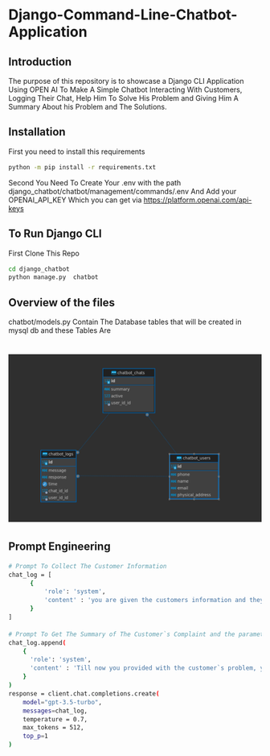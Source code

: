 # Django-Command-Line-Chatbot-Application

## Introduction

The purpose of this repository is to showcase a Django CLI Application Using OPEN AI To Make A Simple Chatbot Interacting With Customers, Logging Their Chat, Help Him To Solve His Problem and Giving Him A Summary About his Problem and The Solutions.

## Installation

First you need to install this requirements
```sh
python -m pip install -r requirements.txt
```
Second You Need To Create Your .env with the path django_chatbot/chatbot/management/commands/.env
And Add your OPENAI_API_KEY Which you can get via https://platform.openai.com/api-keys


## To Run Django CLI
First Clone This Repo
```sh
cd django_chatbot
python manage.py  chatbot
```

## Overview of the files
chatbot/models.py Contain The Database tables that will be created in mysql db and these Tables Are

<h1 align="center">
<img src="models_erd.png" >
</h1>

## Prompt Engineering
```sh
# Prompt To Collect The Customer Information
chat_log = [ 
      {
          'role': 'system', 
          'content' : 'you are given the customers information and they are 1) phone_number 2) name 3) email and wont continue unless you get all of them and print them'
      }
]

# Prompt To Get The Summary of The Customer`s Complaint and the parameters
chat_log.append( 
    {
      'role': 'system',
      'content' : 'Till now you provided with the customer`s problem, your task is to Provide a brief summary of this customer`s problem'
    }
)
response = client.chat.completions.create(
    model="gpt-3.5-turbo",
    messages=chat_log,
    temperature = 0.7,
    max_tokens = 512,
    top_p=1
)

```
